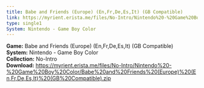 ```yaml
---
title: Babe and Friends (Europe) (En,Fr,De,Es,It) (GB Compatible)
link: https://myrient.erista.me/files/No-Intro/Nintendo%20-%20Game%20Boy%20Color/Babe%20and%20Friends%20(Europe)%20(En,Fr,De,Es,It)%20(GB%20Compatible).zip
type: single1
System: Nintendo - Game Boy Color
---
```

<b>Game:</b> Babe and Friends (Europe) (En,Fr,De,Es,It) (GB Compatible)<br>
<b>System:</b> Nintendo - Game Boy Color<br>
<b>Collection:</b> No-Intro<br>
<b>Download:</b> https://myrient.erista.me/files/No-Intro/Nintendo%20-%20Game%20Boy%20Color/Babe%20and%20Friends%20(Europe)%20(En,Fr,De,Es,It)%20(GB%20Compatible).zip
